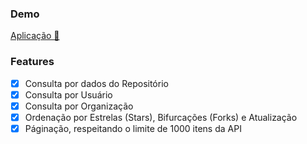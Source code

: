 ### Demo

<a href="https://henriquediasdev.github.io/lecom-test/">Aplicação 🚀</a>
### Features

- [x] Consulta por dados do Repositório
- [x] Consulta por Usuário
- [x] Consulta por Organização
- [x] Ordenação por Estrelas (Stars), Bifurcações (Forks) e Atualização
- [x] Páginação, respeitando o limite de 1000 itens da API